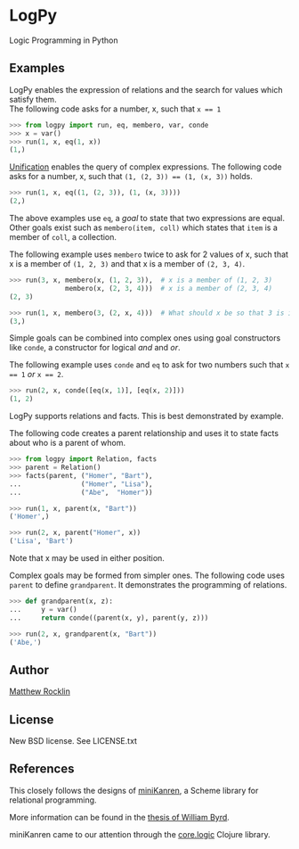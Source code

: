 LogPy
=====

Logic Programming in Python

Examples
--------

LogPy enables the expression of relations and the search for values which
satisfy them.  
The following code asks for a number, x, such that `x == 1`
~~~~~~~~~~~Python
>>> from logpy import run, eq, membero, var, conde
>>> x = var()
>>> run(1, x, eq(1, x))
(1,)
~~~~~~~~~~~

[Unification](http://en.wikipedia.org/wiki/Unification_%28computer_science%29)
enables the query of complex expressions.
The following code asks for a number, x, such that 
`(1, (2, 3)) == (1, (x, 3))` holds.

~~~~~~~~~~~Python
>>> run(1, x, eq((1, (2, 3)), (1, (x, 3))))
(2,)
~~~~~~~~~~~

The above examples use `eq`, a *goal* to state that two expressions are equal.  
Other goals exist such as `membero(item, coll)` which states that `item`
is a member of `coll`, a collection.  

The following example uses `membero` twice to ask for 2 values of x, 
such that x is a member of `(1, 2, 3)` and that x is a member of `(2, 3, 4)`.

~~~~~~~~~~~Python
>>> run(3, x, membero(x, (1, 2, 3)),  # x is a member of (1, 2, 3)
              membero(x, (2, 3, 4)))  # x is a member of (2, 3, 4)
(2, 3)

>>> run(1, x, membero(3, (2, x, 4)))  # What should x be so that 3 is in coll?
(3,)
~~~~~~~~~~~

Simple goals can be combined into complex ones using goal constructors like
`conde`, a constructor for logical *and* and *or*.

The following example uses `conde` and `eq` to ask for two numbers such that
`x == 1` *or* `x == 2`.

~~~~~~~~~~~Python
>>> run(2, x, conde([eq(x, 1)], [eq(x, 2)]))
(1, 2)
~~~~~~~~~~~

LogPy supports relations and facts.  This is best demonstrated by example. 

The following code creates a parent relationship and uses it to state 
facts about who is a parent of whom.

~~~~~~~~~~~Python
>>> from logpy import Relation, facts
>>> parent = Relation()
>>> facts(parent, ("Homer", "Bart"),
...               ("Homer", "Lisa"),
...               ("Abe",  "Homer"))

>>> run(1, x, parent(x, "Bart"))
('Homer',)

>>> run(2, x, parent("Homer", x))
('Lisa', 'Bart')
~~~~~~~~~~~~

Note that x may be used in either position.  

Complex goals may be formed from simpler ones.  The following code uses
`parent` to define `grandparent`.  It demonstrates the programming of
relations.
~~~~~~~~~~~Python
>>> def grandparent(x, z):
...     y = var()
...     return conde((parent(x, y), parent(y, z)))

>>> run(2, x, grandparent(x, "Bart"))
('Abe,')
~~~~~~~~~~~

Author
------

[Matthew Rocklin](http://matthewrocklin.com)

License
-------

New BSD license. See LICENSE.txt

References
----------

This closely follows the designs of
[miniKanren](http://kanren.sourceforge.net/), a Scheme library for relational
programming.  

More information can be found in the 
[thesis of William
Byrd](https://scholarworks.iu.edu/dspace/bitstream/handle/2022/8777/Byrd_indiana_0093A_10344.pdf).

miniKanren came to our attention through the
[core.logic](https://github.com/clojure/core.logic) Clojure library.
